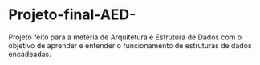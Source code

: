 # Projeto-final-AED-

Projeto feito para a metéria de Arquitetura e Estrutura de Dados com o objetivo de aprender e entender o funcionamento de estruturas de dados encadeadas.
